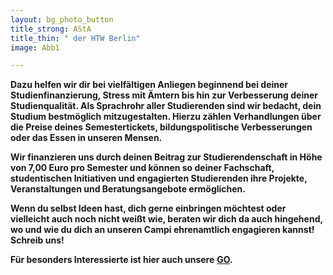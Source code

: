 ```yaml
---
layout: bg_photo_button
title_strong: AStA
title_thin: " der HTW Berlin"
image: Abb1

---
```

**Dazu helfen wir dir bei vielfältigen Anliegen beginnend bei deiner Studienfinanzierung, Stress mit Ämtern bis hin zur Verbesserung deiner Studienqualität. Als Sprachrohr aller Studierenden sind wir bedacht, dein Studium bestmöglich mitzugestalten. Hierzu zählen Verhandlungen über die Preise deines Semestertickets, bildungspolitische Verbesserungen oder das Essen in unseren Mensen.**

**Wir finanzieren uns durch deinen Beitrag zur Studierendenschaft in Höhe von 7,00 Euro pro Semester und können so deiner Fachschaft, studentischen Initiativen und engagierten Studierenden ihre Projekte, Veranstaltungen und Beratungsangebote ermöglichen.**

**Wenn du selbst Ideen hast, dich gerne einbringen möchtest oder vielleicht auch noch nicht weißt wie, beraten wir dich da auch hingehend, wo und wie du dich an unseren Campi ehrenamtlich engagieren kannst! Schreib uns!**

**Für besonders Interessierte ist hier auch unsere** [**GO**](/assets/images/geschaftsordnung-asta-htw-berlin-1.pdf)**.**